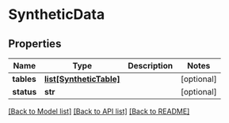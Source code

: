 # SyntheticData

## Properties
Name | Type | Description | Notes
------------ | ------------- | ------------- | -------------
**tables** | [**list[SyntheticTable]**](SyntheticTable.md) |  | [optional] 
**status** | **str** |  | [optional] 

[[Back to Model list]](../README.md#documentation-for-models) [[Back to API list]](../README.md#documentation-for-api-endpoints) [[Back to README]](../README.md)

